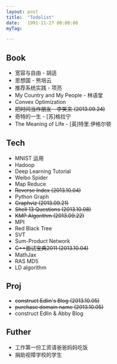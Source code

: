 ```yaml
---
layout: post
title:  "Todolist"
date:   1991-11-27 00:00:00
myTag:

---
```



## Book
+ 宽容与自由 - 胡适
+ 思想国 - 熊培云
+ 推荐系统实践 - 项亮
+ My Country and My People - 林语堂
+ Convex Optimization
+ <del> 把时间当作朋友 - 李笑来 <del> (2013.09.24)
+ 奇特的一生 - [苏]格拉宁 
+ The Meaning of Life - [英]特里.伊格尔顿

## Tech
+ MNIST 运用
+ Hadoop
+ Deep Learning Tutorial
+ Weibo Spider
+ Map Reduce
+ <del> Reverse Index <del> (2013.10.04)
+ Python Graph
+ <del> Graphviz <del> (2013.09.21)
+ <del> Shell 13 Questions <del> (2013.10.08)
+ <del> KMP Algorithm <del> (2013.09.22)
+ MPI
+ Red Black Tree
+ SVT
+ Sum-Product Network
+ <del> C++面试宝典2011 <del> (2013.10.04)
+ MathJax
+ RAS MD5
+ LD algorithm

## Proj
+ <del> construct Edlin's Blog <del> (2013.10.05)
+ <del> purchase domain name <del> (2013.10.05)
+ construct Edlin & Abby Blog

## Futher
+ 工作第一份工资请爸爸妈妈吃饭
+ 捐助视障学校的学生
